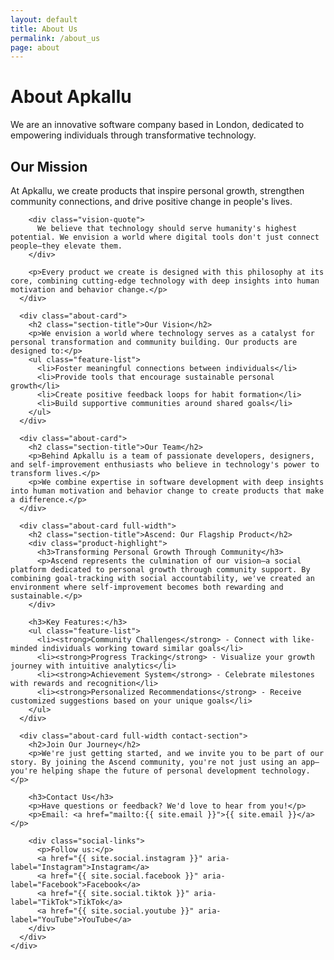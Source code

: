 ```yaml
---
layout: default
title: About Us
permalink: /about_us
page: about
---
```

<div class="about-section">
  <div class="about-hero">
    <div class="container">
      <h1>About Apkallu</h1>
      <p>We are an innovative software company based in London, dedicated to empowering individuals through transformative technology.</p>
    </div>
  </div>

  <div class="container">
    <div class="about-content">
      <div class="about-card full-width">
        <h2 class="section-title">Our Mission</h2>
        <p>At Apkallu, we create products that inspire personal growth, strengthen community connections, and drive positive change in people's lives.</p>

        <div class="vision-quote">
          We believe that technology should serve humanity's highest potential. We envision a world where digital tools don't just connect people—they elevate them.
        </div>

        <p>Every product we create is designed with this philosophy at its core, combining cutting-edge technology with deep insights into human motivation and behavior change.</p>
      </div>

      <div class="about-card">
        <h2 class="section-title">Our Vision</h2>
        <p>We envision a world where technology serves as a catalyst for personal transformation and community building. Our products are designed to:</p>
        <ul class="feature-list">
          <li>Foster meaningful connections between individuals</li>
          <li>Provide tools that encourage sustainable personal growth</li>
          <li>Create positive feedback loops for habit formation</li>
          <li>Build supportive communities around shared goals</li>
        </ul>
      </div>

      <div class="about-card">
        <h2 class="section-title">Our Team</h2>
        <p>Behind Apkallu is a team of passionate developers, designers, and self-improvement enthusiasts who believe in technology's power to transform lives.</p>
        <p>We combine expertise in software development with deep insights into human motivation and behavior change to create products that make a difference.</p>
      </div>

      <div class="about-card full-width">
        <h2 class="section-title">Ascend: Our Flagship Product</h2>
        <div class="product-highlight">
          <h3>Transforming Personal Growth Through Community</h3>
          <p>Ascend represents the culmination of our vision—a social platform dedicated to personal growth through community support. By combining goal-tracking with social accountability, we've created an environment where self-improvement becomes both rewarding and sustainable.</p>
        </div>

        <h3>Key Features:</h3>
        <ul class="feature-list">
          <li><strong>Community Challenges</strong> - Connect with like-minded individuals working toward similar goals</li>
          <li><strong>Progress Tracking</strong> - Visualize your growth journey with intuitive analytics</li>
          <li><strong>Achievement System</strong> - Celebrate milestones with rewards and recognition</li>
          <li><strong>Personalized Recommendations</strong> - Receive customized suggestions based on your unique goals</li>
        </ul>
      </div>

      <div class="about-card full-width contact-section">
        <h2>Join Our Journey</h2>
        <p>We're just getting started, and we invite you to be part of our story. By joining the Ascend community, you're not just using an app—you're helping shape the future of personal development technology.</p>

        <h3>Contact Us</h3>
        <p>Have questions or feedback? We'd love to hear from you!</p>
        <p>Email: <a href="mailto:{{ site.email }}">{{ site.email }}</a></p>

        <div class="social-links">
          <p>Follow us:</p>
          <a href="{{ site.social.instagram }}" aria-label="Instagram">Instagram</a>
          <a href="{{ site.social.facebook }}" aria-label="Facebook">Facebook</a>
          <a href="{{ site.social.tiktok }}" aria-label="TikTok">TikTok</a>
          <a href="{{ site.social.youtube }}" aria-label="YouTube">YouTube</a>
        </div>
      </div>
    </div>
  </div>
</div>